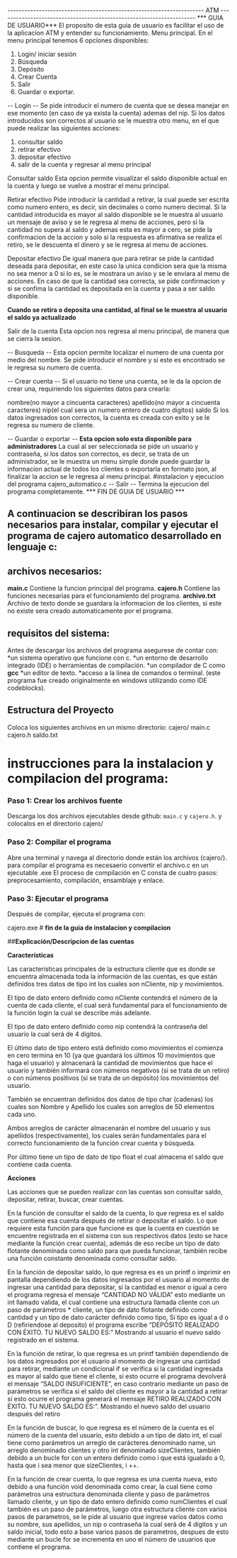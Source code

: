 --------------------------------------------------------------------- ATM ---------------------------------------------------------------------
*** GUIA DE USUARIO***
El proposito de esta guia de usuario es facilitar el uso de la aplicacion ATM y entender su funcionamiento.
Menu principal.
En el menu principal tenemos 6 opciones disponibles:
1. Login/ iniciar sesión 
2. Búsqueda
3. Depósito
4. Crear Cuenta
5. Salir
6. Guardar o exportar.

-- Login --
Se pide introducir el numero de cuenta que se desea manejar en ese momento (en caso de ya exista la cuenta)
ademas del nip. Si los datos introducidos son correctos
al usuario se le muestra otro menu, en el que puede realizar las siguientes acciones:
1. consultar saldo
2. retirar efectivo
3. depositar efectivo
4. salir de la cuenta y regresar al menu principal

Consultar saldo
Esta opcion permite visualizar el saldo disponible actual en la cuenta y luego se vuelve a mostrar el menu principal.

Retirar efectivo
Pide introducir la cantidad a retirar, la cual puede ser escrita como numero entero, es decir, sin decimales o como numero decimal. Si la cantidad introducida es mayor al saldo disponible se le muestra al usuario un mensaje de aviso y se le regresa al menu de acciones, pero si la cantidad no supera al saldo y ademas esta es mayor a cero, se pide la confirmacion de la accion y solo si la respuesta es afirmativa se realiza el retiro, se le descuenta el dinero y se le regresa al menu de acciones.

Depositar efectivo
De igual manera que para retirar se pide la cantidad deseada para depositar, en este caso la unica condicion sera que la misma no sea menor a 0 si lo es, se le mostrara un aviso y se le enviara al menu de acciones. 
En caso de que la cantidad sea correcta, se pide confirmacion y si se confima la cantidad es depositada en la cuenta y pasa a ser saldo disponible.

**Cuando se retira o deposita una cantidad, al final se le muestra al usuario el saldo ya actualizado**

Salir de la cuenta
Esta opcion nos regresa al menu principal, de manera que se cierra la sesion.

-- Busqueda --
Esta opcion permite localizar el numero de una cuenta por medio del nombre. Se pide introducir el nombre y si este es encontrado se le regresa su numero de cuenta.

-- Crear cuenta --
Si el usuario no tiene una cuenta, se le da la opcion de crear una, requiriendo los siguientes datos para crearla:

nombre(no mayor a cincuenta caracteres)
apellido(no mayor a cincuenta caracteres) 
nip(el cual sera un numero entero de cuatro digitos)
saldo
Si los datos ingresados son correctos, la cuenta es creada con exito y se le regresa su numero de cliente.

-- Guardar o exportar --
**Esta opcion solo esta disponible para administradores** 
La cual al ser seleccionada se pide un usuario y contraseña, si los datos son correctos, es decir, se trata de un administrador, se le muestra un menu simple donde puede guardar la informacion actual de todos los clientes o exportarla en formato json, al finalizar la accion se le regresa al menu principal.
#instalacion y ejecucion del programa cajero_automatico.c 
-- Salir --
Termina la ejecucion del programa completamente.
*** FIN DE GUIA DE USUARIO ***

## A continuacion se describiran los pasos necesarios para instalar, compilar y ejecutar el programa de cajero automatico desarrollado en lenguaje c:

## archivos necesarios: 

**main.c** 
Contiene la funcion principal del programa.
**cajero.h** 
Contiene las funciones necesarias para el funcionamiento del programa.
**archivo.txt** 
Archivo de texto donde se guardara la informacion de los clientes, si este no existe sera creado automaticamente por el programa. 

## requisitos del sistema:

Antes de descargar los archivos del programa asegurese de contar con: 
*un sistema operativo que funcione con c. 
*un entorno de desarrollo integrado (IDE) o herramientas de compilación.
*un compilador de C como **gcc**
*un editor de texto. 
*acceso a la linea de comandos o terminal.
(este programa fue creado originalmente en windows utilizando como IDE codeblocks).

## Estructura del Proyecto

Coloca los siguientes archivos en un mismo directorio:
cajero/
main.c
cajero.h
saldo.txt

# instrucciones para la instalacion y compilacion del programa:

### Paso 1: Crear los archivos fuente

Descarga los dos archivos ejecutables desde github: `main.c` y `cajero.h`.
y colocalos en el directorio cajero/

### Paso 2: Compilar el programa

Abre una terminal y navega al directorio donde están los archivos (cajero/). 
para compilar el programa es necesaerio convertir el archivo.c en un ejecutable .exe
El proceso de compilación en C consta de cuatro pasos: preprocesamiento, compilación, ensamblaje y enlace.

### Paso 3: Ejecutar el programa

Después de compilar, ejecuta el programa con:

cajero.exe # 
  **fin de la guia de instalacion y compilacion**
  
##**Explicación/Descripcion de las cuentas**

**Características**

Las características principales de la estructura cliente que es donde se encuentra almacenada toda la información de las cuentas, es que están definidos tres datos de tipo int los cuales son nCliente, nip y movimientos.

El tipo de dato entero definido como nCliente contendrá el número de la cuenta de cada cliente, el cual será fundamental para el funcionamiento de la función login la cual se describe más adelante.

El tipo de dato entero definido como nip contendrá la contraseña del usuario la cual será de 4 dígitos.

El último dato de tipo entero está definido como movimientos el comienza en cero termina en 10 (ya que guardará los últimos 10 movimientos que haga el usuario) y almacenará la cantidad de movimientos que hace el usuario y también informará con números negativos (si se trata de un retiro) o con números positivos (si se trata de un depósito) los movimientos del usuario.

También se encuentran definidos dos datos de tipo char (cadenas) los cuales son Nombre y Apellido los cuales son arreglos de 50 elementos cada uno. 

Ambos arreglos de carácter almacenarán el nombre del usuario y sus apellidos (respectivamente), los cuales serán fundamentales para el correcto funcionamiento de la función crear cuenta y búsqueda.

Por último tiene un tipo de dato de tipo float el cual almacena el saldo que contiene cada cuenta.

**Acciones**

Las acciones que se pueden realizar con las cuentas son consultar saldo, depositar, retirar, buscar, crear cuentas.

En la función de consultar el saldo de la cuenta, lo que regresa es el saldo que contiene esa cuenta después de retirar o depositar el saldo. Lo que requiere esta función para que funcione es que la cuenta en cuestión se encuentre registrada en el sistema con sus respectivos datos (esto se hace mediante la función crear cuenta), además de eso recibe un tipo de dato flotante denominada como saldo para que pueda funcionar, también recibe una función constante denominada como consultar saldo.

En la función de depositar saldo, lo que regresa es es un printf o imprimir en pantalla dependiendo de los datos ingresados por el usuario al momento de ingresar una cantidad para depositar, si la cantidad es menor o igual a cero el programa regresa el mensaje “CANTIDAD NO VÁLIDA” esto mediante un int llamado valida, el cual contiene una estructura llamada cliente con un paso de parámetros * cliente, un tipo de dato flotante definido como cantidad y un tipo de dato carácter definido como tipo, Si tipo es igual a d o D (refiriendose al deposito) el programa escribe “DEPÓSITO REALIZADO CON ÉXITO. TU NUEVO SALDO ES:” Mostrando al usuario el nuevo saldo registrado en el sistema.

En la función de retirar, lo que regresa es un printf también dependiendo de los datos ingresados por el usuario al momento de ingresar una cantidad para retirar, mediante un condicional if se verifica si la cantidad ingresada es mayor al saldo que tiene el cliente, si esto ocurre el programa devolverá el mensaje “SALDO INSUFICIENTE”, en caso contrario mediante un paso de parámetros se verifica si el saldo del cliente es mayor a la cantidad a retirar si esto ocurre el programa generará el mensaje RETIRO REALIZADO CON ÉXITO. TU NUEVO SALDO ES:”. Mostrando el nuevo saldo del usuario después del retiro

En la función de buscar, lo que regresa es el número de la cuenta es el número de la cuenta del usuario, esto debido a un tipo de dato int, el cual tiene como parámetros un arreglo de carácteres denominado name, un arreglo denominado clientes y otro int denominado sizeClientes, también debido a un bucle for con un entero definido como i que está igualado a 0, hasta que i sea menor que sizeClientes, i ++.

En la función de crear cuenta, lo que regresa es una cuenta nueva, esto debido a una función void denominada como crear, la cual tiene como parámetros una estructura  denominada cliente y paso de parámetros llamado cliente, y un tipo de dato entero definido como numClientes el cual también es un paso de parámetros, luego otra estructura cliente con varios pasos de parametros, se le pide al usuario que ingrese varios datos como su nombre, sus apellidos, un nip o contraseña la cual será de 4 dígitos y un saldo inicial, todo esto a base varios pasos de parametros, despues de esto mediante un bucle for se incrementa en uno el número de usuarios que contiene el programa. 


